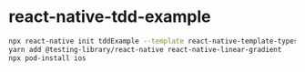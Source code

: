 # react-native-tdd-example
``` sh
npx react-native init tddExample --template react-native-template-typescript
yarn add @testing-library/react-native react-native-linear-gradient
npx pod-install ios
```
